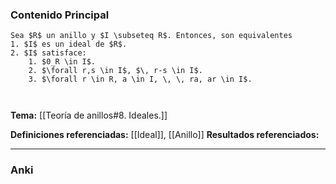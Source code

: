 ### Contenido Principal

```ad-proposition
Sea $R$ un anillo y $I \subseteq R$. Entonces, son equivalentes
1. $I$ es un ideal de $R$.
2. $I$ satisface:
	1. $0_R \in I$.
	2. $\forall r,s \in I$, $\, r-s \in I$.
	3. $\forall r \in R, a \in I, \, \, ra, ar \in I$.
```

```ad-proof


```

**Tema:** [[Teoría de anillos#8. Ideales.]]

**Definiciones referenciadas:** [[Ideal]], [[Anillo]]
**Resultados referenciados:**

---
### Anki
